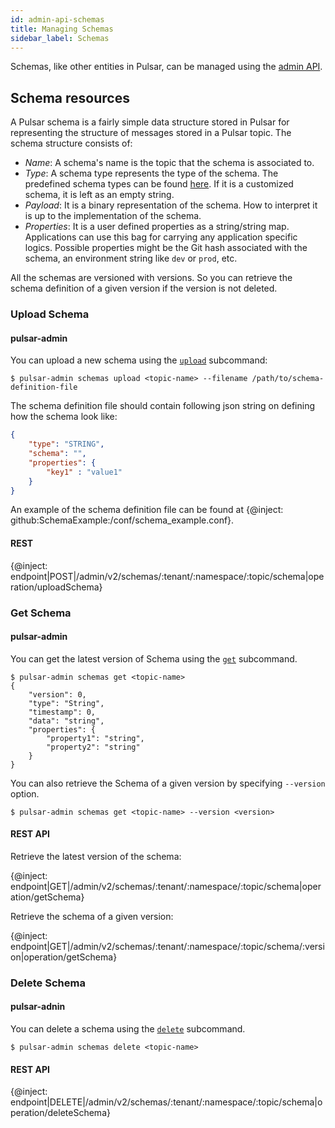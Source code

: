 ```yaml
---
id: admin-api-schemas
title: Managing Schemas
sidebar_label: Schemas
---
```


Schemas, like other entities in Pulsar, can be managed using the [admin API](admin-api-overview.md). 

## Schema resources

A Pulsar schema is a fairly simple data structure stored in Pulsar for representing the structure of messages stored in a Pulsar topic. The schema structure consists of:

- *Name*: A schema's name is the topic that the schema is associated to.
- *Type*: A schema type represents the type of the schema. The predefined schema types can be found [here](concepts-schema-registry.md#supported-schema-formats). If it 
  is a customized schema, it is left as an empty string.
- *Payload*: It is a binary representation of the schema. How to interpret it is up to the implementation of the schema.
- *Properties*: It is a user defined properties as a string/string map. Applications can use this bag for carrying any application specific logics. Possible properties
  might be the Git hash associated with the schema, an environment string like `dev` or `prod`, etc.

All the schemas are versioned with versions. So you can retrieve the schema definition of a given version if the version is not deleted.

### Upload Schema

#### pulsar-admin

You can upload a new schema using the [`upload`](reference-pulsar-admin.md#get-5) subcommand:

```shell
$ pulsar-admin schemas upload <topic-name> --filename /path/to/schema-definition-file 
```

The schema definition file should contain following json string on defining how the schema look like:

```json
{
    "type": "STRING",
    "schema": "",
    "properties": {
        "key1" : "value1"
    }
}
```

An example of the schema definition file can be found at {@inject: github:SchemaExample:/conf/schema_example.conf}.

#### REST

{@inject: endpoint|POST|/admin/v2/schemas/:tenant/:namespace/:topic/schema|operation/uploadSchema}

### Get Schema

#### pulsar-admin

You can get the latest version of Schema using the [`get`](reference-pulsar-admin.md#get-5) subcommand.

```shell
$ pulsar-admin schemas get <topic-name>
{
    "version": 0,
    "type": "String",
    "timestamp": 0,
    "data": "string",
    "properties": {
        "property1": "string",
        "property2": "string"
    }
}
```

You can also retrieve the Schema of a given version by specifying `--version` option.

```shell
$ pulsar-admin schemas get <topic-name> --version <version>
```

#### REST API

Retrieve the latest version of the schema:

{@inject: endpoint|GET|/admin/v2/schemas/:tenant/:namespace/:topic/schema|operation/getSchema}

Retrieve the schema of a given version:

{@inject: endpoint|GET|/admin/v2/schemas/:tenant/:namespace/:topic/schema/:version|operation/getSchema}

### Delete Schema

#### pulsar-adnin

You can delete a schema using the [`delete`](reference-pulsar-admin.md#delete-8) subcommand.

```shell
$ pulsar-admin schemas delete <topic-name>
```

#### REST API

{@inject: endpoint|DELETE|/admin/v2/schemas/:tenant/:namespace/:topic/schema|operation/deleteSchema}
